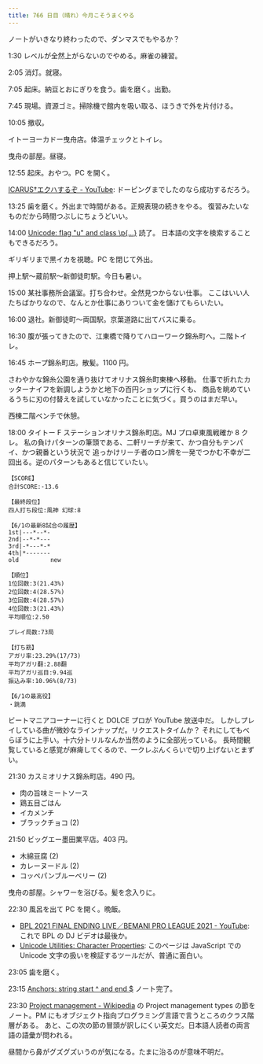 ```yaml
---
title: 766 日目（晴れ）今月こそうまくやる
---
```


ノートがいきなり終わったので、ダンマスでもやるか？

1:30 レベルが全然上がらないのでやめる。麻雀の練習。

2:05 消灯。就寝。

7:05 起床。納豆とおにぎりを食う。歯を磨く。出勤。

7:45 現場。資源ゴミ。掃除機で館内を吸い取る、ほうきで外を片付ける。

10:05 撤収。

イトーヨーカドー曳舟店。体温チェックとトイレ。

曳舟の部屋。昼寝。

12:55 起床。おやつ。PC を開く。

[ICARUS†エクハするぞ - YouTube](https://www.youtube.com/watch?v=PHTS4G_vdho):
ドーピングまでしたのなら成功するだろう。

13:25 歯を磨く。外出まで時間がある。正規表現の続きをやる。
復習みたいなものだから時間つぶしにちょうどいい。

14:00 [Unicode: flag "u" and class \p{...}](https://javascript.info/regexp-unicode) 読了。
日本語の文字を検索することもできるだろう。

ギリギリまで黒イカを視聴。PC を閉じて外出。

押上駅～蔵前駅～新御徒町駅。今日も暑い。

15:00 某社事務所会議室。打ち合わせ。全然見つからない仕事。
ここはいい人たちばかりなので、なんとか仕事にありついて金を儲けてもらいたい。

16:00 退社。新御徒町～両国駅。京葉道路に出てバスに乗る。

16:30 腹が張ってきたので、江東橋で降りてハローワーク錦糸町へ。二階トイレ。

16:45 ホープ錦糸町店。散髪。1100 円。

さわやかな錦糸公園を通り抜けてオリナス錦糸町東棟へ移動。
仕事で折れたカッターナイフを新調しようかと地下の百円ショップに行くも、
商品を眺めているうちに刃の付替えを試していなかったことに気づく。買うのはまだ早い。

西棟二階ベンチで休憩。

18:00 タイトー F ステーションオリナス錦糸町店。MJ プロ卓東風戦確か 8 クレ。
私の負けパターンの筆頭である、二軒リーチが来て、かつ自分もテンパイ、かつ親番という状況で
追っかけリーチ者のロン牌を一発でつかむ不幸が二回出る。逆のパターンもあると信じていたい。

```text
【SCORE】
合計SCORE:-13.6

【最終段位】
四人打ち段位:風神 幻球:8

【6/1の最新8試合の履歴】
1st|---*--*-
2nd|--*-*---
3rd|-*---*-*
4th|*-------
old         new

【順位】
1位回数:3(21.43%)
2位回数:4(28.57%)
3位回数:4(28.57%)
4位回数:3(21.43%)
平均順位:2.50

プレイ局数:73局

【打ち筋】
アガリ率:23.29%(17/73)
平均アガリ翻:2.88翻
平均アガリ巡目:9.94巡
振込み率:10.96%(8/73)

【6/1の最高役】
・跳満
```

ビートマニアコーナーに行くと DOLCE プロが YouTube 放送中だ。
しかしプレイしている曲が微妙なラインナップだ。リクエストタイムか？
それにしてもべらぼうに上手い。十六分トリルなんか当然のように全部光っている。
長時間観覧していると感覚が麻痺してくるので、一クレぶんくらいで切り上げないとまずい。

21:30 カスミオリナス錦糸町店。490 円。

* 肉の旨味ミートソース
* 鶏五目ごはん
* イカメンチ
* ブラックチョコ (2)

21:50 ビッグエー墨田業平店。403 円。

* 木綿豆腐 (2)
* カレーヌードル (2)
* コッペパンブルーベリー (2)

曳舟の部屋。シャワーを浴びる。髪を念入りに。

22:30 風呂を出て PC を開く。晩飯。

* [BPL 2021 FINAL ENDING LIVE／BEMANI PRO LEAGUE 2021 - YouTube](https://www.youtube.com/watch?v=zuKp3ZM3Juw):
  これで BPL の DJ ビデオは最後か。
* [Unicode Utilities: Character Properties](https://util.unicode.org/UnicodeJsps/character.jsp):
  このページは JavaScript での Unicode 文字の扱いを検証するツールだが、普通に面白い。

23:05 歯を磨く。

23:15 [Anchors: string start ^ and end $](https://javascript.info/regexp-anchors) ノート完了。

23:30 [Project management - Wikipedia](https://en.wikipedia.org/wiki/Project_management) の
Project management types の節をノート。PM にもオブジェクト指向プログラミング言語で言うところのクラス階層がある。
あと、この次の節の冒頭が訳しにくい英文だ。日本語人読者の両言語の語彙が問われる。

昼間から鼻がグズグズいうのが気になる。たまに治るのが意味不明だ。

